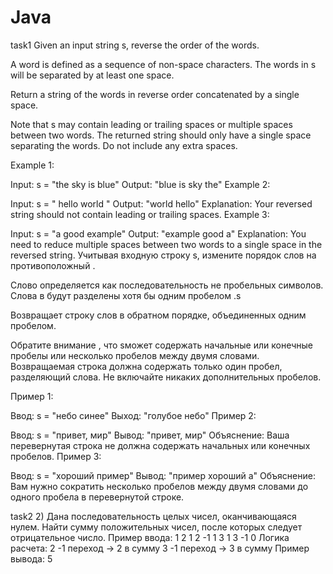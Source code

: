 # Java
task1
Given an input string s, reverse the order of the words.

A word is defined as a sequence of non-space characters. The words in s will be separated by at least one space.

Return a string of the words in reverse order concatenated by a single space.

Note that s may contain leading or trailing spaces or multiple spaces between two words. The returned string should only have a single space separating the words. Do not include any extra spaces.

 

Example 1:

Input: s = "the sky is blue"
Output: "blue is sky the"
Example 2:

Input: s = "  hello world  "
Output: "world hello"
Explanation: Your reversed string should not contain leading or trailing spaces.
Example 3:

Input: s = "a good   example"
Output: "example good a"
Explanation: You need to reduce multiple spaces between two words to a single space in the reversed string.
Учитывая входную строку s, измените порядок слов на противоположный .

Слово определяется как последовательность не пробельных символов. Слова в будут разделены хотя бы одним пробелом .s

Возвращает строку слов в обратном порядке, объединенных одним пробелом.

Обратите внимание , что sможет содержать начальные или конечные пробелы или несколько пробелов между двумя словами. Возвращаемая строка должна содержать только один пробел, разделяющий слова. Не включайте никаких дополнительных пробелов.

 

Пример 1:

Ввод: s = "небо синее"
 Выход: "голубое небо"
Пример 2:

Ввод: s = "привет, мир"
 Вывод: "привет, мир"
 Объяснение: Ваша перевернутая строка не должна содержать начальных или конечных пробелов.
Пример 3:

Ввод: s = "хороший пример"
 Вывод: "пример хороший a"
 Объяснение: Вам нужно сократить несколько пробелов между двумя словами до одного пробела в перевернутой строке.


task2
2) Дана последовательность целых чисел, оканчивающаяся нулем. Найти сумму положительных чисел, после которых следует отрицательное число.
Пример ввода:
1 2 1 2 -1 1 3 1 3 -1 0
Логика расчета:
2 -1 переход -> 2 в сумму
3 -1 переход -> 3 в сумму
Пример вывода: 5
